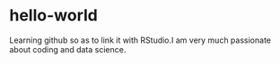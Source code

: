 # hello-world
Learning github so as to link it with RStudio.I am very much passionate about coding and data science.
